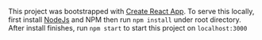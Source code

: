 This project was bootstrapped with [Create React App](https://github.com/facebookincubator/create-react-app).
To serve this locally, first install [NodeJs](https://github.com/nodejs/node) and NPM
then run `npm install` under root directory.
After install finishes, run `npm start` to start this project on `localhost:3000`
